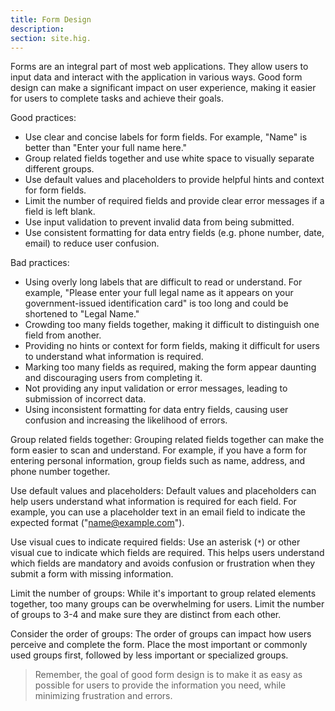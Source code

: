 ```yaml
---
title: Form Design 
description:
section: site.hig.
---
```



Forms are an integral part of most web applications. They allow users to input data and interact with the application in various ways.
Good form design can make a significant impact on user experience, making it easier for users to complete tasks and achieve their goals. 



Good practices:

- Use clear and concise labels for form fields. For example, "Name" is better than "Enter your full name here."
- Group related fields together and use white space to visually separate different groups.
- Use default values and placeholders to provide helpful hints and context for form fields.
- Limit the number of required fields and provide clear error messages if a field is left blank.
- Use input validation to prevent invalid data from being submitted.
- Use consistent formatting for data entry fields (e.g. phone number, date, email) to reduce user confusion.

Bad practices:

- Using overly long labels that are difficult to read or understand. For example, "Please enter your full legal name as it appears on your government-issued identification card" is too long and could be shortened to "Legal Name."
- Crowding too many fields together, making it difficult to distinguish one field from another.
- Providing no hints or context for form fields, making it difficult for users to understand what information is required.
- Marking too many fields as required, making the form appear daunting and discouraging users from completing it.
- Not providing any input validation or error messages, leading to submission of incorrect data.
- Using inconsistent formatting for data entry fields, causing user confusion and increasing the likelihood of errors.



Group related fields together: Grouping related fields together can make the form easier to scan and understand. For example, if you have a form for entering personal information, group fields such as name, address, and phone number together.

Use default values and placeholders: Default values and placeholders can help users understand what information is required for each field. For example, you can use a placeholder text in an email field to indicate the expected format ("name@example.com").

Use visual cues to indicate required fields: Use an asterisk (`*`) or other visual cue to indicate which fields are required. This helps users understand which fields are mandatory and avoids confusion or frustration when they submit a form with missing information.


Limit the number of groups: While it's important to group related elements together, too many groups can be overwhelming for users. Limit the number of groups to 3-4 and make sure they are distinct from each other.

Consider the order of groups: The order of groups can impact how users perceive and complete the form. Place the most important or commonly used groups first, followed by less important or specialized groups.


> Remember, the goal of good form design is to make it as easy as possible for users to provide the information you need, while minimizing frustration and errors.

